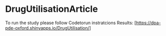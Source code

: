 # DrugUtilisationArticle
To run the study please follow Codetorun instratcions
Results: [https://dpa-pde-oxford.shinyapps.io/DrugUtilisation/]
